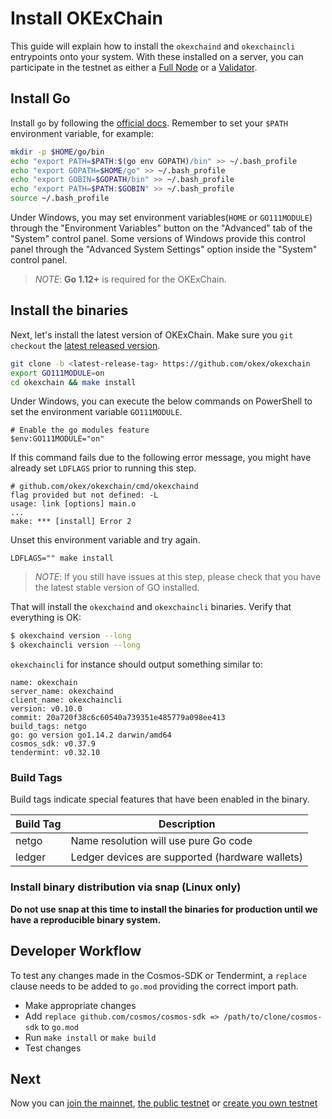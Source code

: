<!--
order: 2
-->

# Install OKExChain

This guide will explain how to install the `okexchaind` and `okexchaincli` entrypoints
onto your system. With these installed on a server, you can participate in the
testnet as either a [Full Node](./join-okexchain-mainnet.html) or a
[Validator](../validators/validators-guide-cli.html).

## Install Go

Install `go` by following the [official docs](https://golang.org/doc/install).
Remember to set your `$PATH` environment variable, for example:

```bash
mkdir -p $HOME/go/bin
echo "export PATH=$PATH:$(go env GOPATH)/bin" >> ~/.bash_profile
echo "export GOPATH=$HOME/go" >> ~/.bash_profile
echo "export GOBIN=$GOPATH/bin" >> ~/.bash_profile
echo "export PATH=$PATH:$GOBIN" >> ~/.bash_profile
source ~/.bash_profile
```
Under Windows, you may set environment variables(`HOME` or `GO111MODULE`) through the "Environment Variables" 
button on the "Advanced" tab of the "System" control panel. Some versions of Windows 
provide this control panel through the "Advanced System Settings" option inside the 
"System" control panel.

> _NOTE_: **Go 1.12+** is required for the OKExChain.


## Install the binaries

Next, let's install the latest version of OKExChain. Make sure you `git checkout` the [latest released version](https://github.com/okex/okexchain/releases).

```bash
git clone -b <latest-release-tag> https://github.com/okex/okexchain
export GO111MODULE=on
cd okexchain && make install
```
Under Windows, you can execute the below commands on PowerShell to set the environment variable `GO111MODULE`.
```shell script
# Enable the go modules feature
$env:GO111MODULE="on"
```

If this command fails due to the following error message, you might have already set `LDFLAGS` prior to running this step.

```
# github.com/okex/okexchain/cmd/okexchaind
flag provided but not defined: -L
usage: link [options] main.o
...
make: *** [install] Error 2
```

Unset this environment variable and try again.

```
LDFLAGS="" make install
```

> _NOTE_: If you still have issues at this step, please check that you have the latest stable version of GO installed.

That will install the `okexchaind` and `okexchaincli` binaries. Verify that everything is OK:

```bash
$ okexchaind version --long
$ okexchaincli version --long
```

`okexchaincli` for instance should output something similar to:

```shell
name: okexchain
server_name: okexchaind
client_name: okexchaincli
version: v0.10.0
commit: 20a720f38c6c60540a739351e485779a098ee413
build_tags: netgo
go: go version go1.14.2 darwin/amd64
cosmos_sdk: v0.37.9
tendermint: v0.32.10
```

### Build Tags

Build tags indicate special features that have been enabled in the binary.

| Build Tag | Description                                     |
| --------- | ----------------------------------------------- |
| netgo     | Name resolution will use pure Go code           |
| ledger    | Ledger devices are supported (hardware wallets) |

### Install binary distribution via snap (Linux only)

**Do not use snap at this time to install the binaries for production until we have a reproducible binary system.**

## Developer Workflow

To test any changes made in the Cosmos-SDK or Tendermint, a `replace` clause needs to be added to `go.mod` providing the correct import path.

- Make appropriate changes
- Add `replace github.com/cosmos/cosmos-sdk => /path/to/clone/cosmos-sdk` to `go.mod`
- Run `make install` or `make build`
- Test changes

## Next

Now you can [join the mainnet](./join-okexchain-mainnet.html), [the public testnet](./join-okexchain-testnet.html) or [create you own testnet](./deploy-you-own-okexchain-testnet.html)
